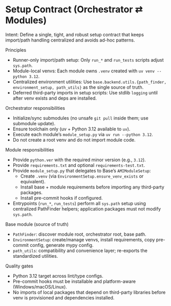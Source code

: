 # Setup Contract (Orchestrator ⇄ Modules)

Intent: Define a single, tight, and robust setup contract that keeps import/path handling centralized and avoids ad-hoc patterns.

Principles
- Runner-only import/path setup: Only `run_*` and `run_tests` scripts adjust `sys.path`.
- Module-local venvs: Each module owns `.venv` created with `uv venv --python 3.12`.
- Centralized environment utilities: Use `base.backend.utils.{path_finder, environment_setup, path_utils}` as the single source of truth.
- Deferred third-party imports in setup scripts: Use stdlib `logging` until after venv exists and deps are installed.

Orchestrator responsibilities
- Initialize/sync submodules (no unsafe `git pull` inside them; use submodule update).
- Ensure toolchain only (uv + Python 3.12 available to `uv`).
- Execute each module’s `module_setup.py` via `uv run --python 3.12`.
- Do not create a root venv and do not import module code.

Module responsibilities
- Provide `python.ver` with the required minor version (e.g., `3.12`).
- Provide `requirements.txt` and optional `requirements-test.txt`.
- Provide `module_setup.py` that delegates to Base’s `AMIModuleSetup`:
  - Create `.venv` (via `EnvironmentSetup.ensure_venv_exists` or equivalent).
  - Install base + module requirements before importing any third-party packages.
  - Install pre-commit hooks if configured.
- Entrypoints (`run_*`, `run_tests`) perform all `sys.path` setup using centralized PathFinder helpers; application packages must not modify `sys.path`.

Base module (source of truth)
- `PathFinder`: discover module root, orchestrator root, base path.
- `EnvironmentSetup`: create/manage venvs, install requirements, copy pre-commit config, generate mypy config.
- `path_utils`: compatibility and convenience layer; re-exports the standardized utilities.

Quality gates
- Python 3.12 target across lint/type configs.
- Pre-commit hooks must be installable and platform-aware (Windows/macOS/Linux).
- No imports of local packages that depend on third-party libraries before venv is provisioned and dependencies installed.

